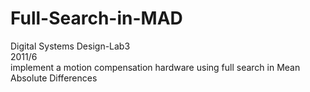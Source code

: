 # Full-Search-in-MAD
Digital Systems Design-Lab3<br/>
2011/6<br/>
 implement a motion compensation hardware using full search in Mean Absolute Differences
